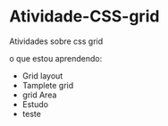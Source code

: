 # Atividade-CSS-grid
Atividades sobre css grid

o que estou aprendendo:
 - Grid layout
 - Tamplete grid
 - grid Area
 - Estudo
 - teste
